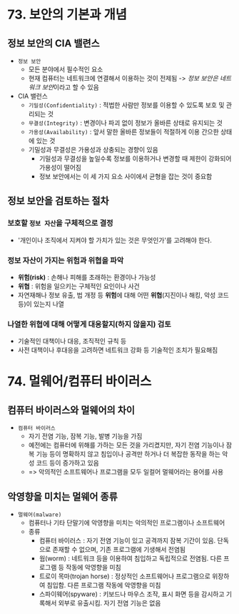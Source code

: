 # 73. 보안의 기본과 개념

## 정보 보안의 CIA 밸련스

- `정보 보안`
  - 모든 분야에서 필수적인 요소
  - 현재 컴퓨터는 네트워크에 연결해서 이용하는 것이 전제됨 -> *정보 보안은 네트워크 보안*이라고 할 수 있음
- CIA 밸런스
  - `기밀성(Confidentiality)` : 적법한 사람만 정보를 이용할 수 있도록 보호 및 관리되는 것
  - `무결성(Integrity)` : 변경이나 파괴 없이 정보가 올바른 상태로 유지되는 것
  - `가용성(Availability)` : 앞서 말한 올바른 정보들이 적절하게 이용 간으한 상태에 있는 것
  - 기밀성과 무결성은 가용성과 상충되는 경향이 있음
    - 기밀성과 무결성을 높일수록 정보를 이용하거나 변경할 때 제한이 강화되어 가용성이 떨어짐
    - 정보 보안에서는 이 세 가지 요소 사이에서 균형을 잡는 것이 중요함

## 정보 보안을 검토하는 절차

### 보호할 `정보 자산`을 구체적으로 결정
- '개인이나 조직에서 지켜야 할 가치가 있는 것은 무엇인가'를 고려해야 한다.

### 정보 자산이 가지는 위험과 위협을 파악
- **위험(risk)** : 손해나 피해를 초래하는 환경이나 가능성
- **위협** : 위험을 일으키는 구체적인 요인이나 사건
- 자연재해나 정보 유출, 법 개정 등 **위험**에 대해 어떤 **위협**(지진이나 해킹, 악성 코드 등)이 있는지 나열

### 나열한 위협에 대해 어떻게 대응할지(하지 않을지) 검토
- 기술적인 대책이나 대응, 조직적인 규칙 등
- 사전 대책이나 후대응을 고려하면 네트워크 강화 등 기술적인 조치가 필요해짐

# 74. 멀웨어/컴퓨터 바이러스

## 컴퓨터 바이러스와 멀웨어의 차이

- `컴퓨터 바이러스`
  - 자기 전염 기능, 잠복 기능, 발병 기능을 가짐
  - 예전에는 컴퓨터에 위해를 가하는 모든 것을 가리켰지만, 자기 전염 기능이나 잠복 기능 등이 명확하지 않고 침입이나 공격만 하거나 더 복잡한 동작을 하는 악성 코드 등이 증가하고 있음
  - => 악의적인 소프트웨어나 프로그램을 모두 일컬어 멀웨어라는 용어를 사용

## 악영향을 미치는 멀웨어 종류

- `멀웨어(malware)`
  - 컴퓨터나 기타 단말기에 악영향을 미치는 악의적인 프로그램이나 소프트웨어
  - 종류
    - 컴퓨터 바이러스 : 자기 전염 기능이 있고 공격까지 잠복 기간이 있음. 단독으로 존재할 수 없으며, 기존 프로그램에 기생해서 전염됨
    - 웜(worm) : 네트워크 등을 이용하여 침입하고 독립적으로 전염됨. 다른 프로그램 등 작동에 악영향을 미침
    - 트로이 목마(trojan horse) : 정상적인 소프트웨어나 프로그램으로 위장하여 침입함. 다른 프로그램 작동에 악영향을 미침
    - 스파이웨어(spyware) : 키보드나 마우스 조작, 표시 화면 등을 감시하고 기록해서 외부로 유출시킴. 자기 전염 기능은 없음